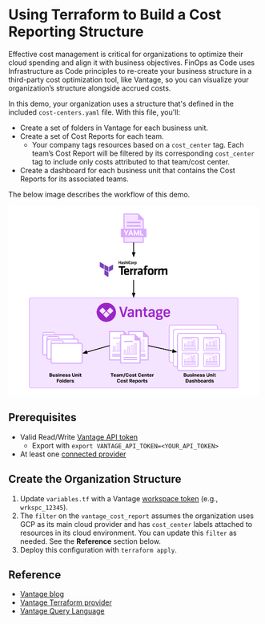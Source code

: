 # Using Terraform to Build a Cost Reporting Structure

Effective cost management is critical for organizations to optimize their cloud spending and align it with business objectives. FinOps as Code uses Infrastructure as Code principles to re-create your business structure in a third-party cost optimization tool, like Vantage, so you can visualize your organization’s structure alongside accrued costs. 

In this demo, your organization uses a structure that's defined in the included `cost-centers.yaml` file. With this file, you'll:

- Create a set of folders in Vantage for each business unit.
- Create a set of Cost Reports for each team.
  - Your company tags resources based on a `cost_center` tag. Each team’s Cost Report will be filtered by its corresponding `cost_center` tag to include only costs attributed to that team/cost center.
- Create a dashboard for each business unit that contains the Cost Reports for its associated teams.

The below image describes the workflow of this demo.

<img src="/assets/terraform-cost-reporting.png" alt="A diagram that starts with a YAML icon. YAML points to the Terraform logo. The Terraform logo has one arrow that points to the Vantage logo, which is in a box. Under the Vantage logo is an arrow that points to one set of three folder icons that say Business Unit Folders. Another arrow points to three report icons that say Team Cost/Center Cost Reports. A third arrow points to three dashboard icons that say Business Unit Dashboards." width="500" height="auto">

## Prerequisites

- Valid Read/Write [Vantage API token](https://vantage.readme.io/reference/authentication)
  - Export with `export VANTAGE_API_TOKEN=<YOUR_API_TOKEN>`
- At least one [connected provider](https://www.vantage.sh/integrations)

## Create the Organization Structure

1. Update `variables.tf` with a Vantage [workspace token](https://console.vantage.sh/settings/workspaces) (e.g., `wrkspc_12345`). 
2. The `filter` on the `vantage_cost_report` assumes the organization uses GCP as its main cloud provider and has `cost_center` labels attached to resources in its cloud environment. You can update this `filter` as needed. See the **Reference** section below.
3. Deploy this configuration with `terraform apply`.

## Reference

- [Vantage blog](https://www.vantage.sh/blog/terraform-cost-reports)
- [Vantage Terraform provider](https://registry.terraform.io/providers/vantage-sh/vantage/latest/docs)
- [Vantage Query Language](https://docs.vantage.sh/vql)

